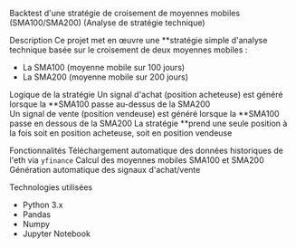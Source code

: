  Backtest d'une stratégie de croisement de moyennes mobiles (SMA100/SMA200)
(Analyse de stratégie technique)



Description
Ce projet met en œuvre une **stratégie simple d'analyse technique basée sur le croisement de deux moyennes mobiles :  
- La SMA100 (moyenne mobile sur 100 jours)  
- La SMA200 (moyenne mobile sur 200 jours)

Logique de la stratégie
 Un signal d'achat (position acheteuse) est généré lorsque la **SMA100 passe au-dessus de la SMA200  
Un signal de vente (position vendeuse) est généré lorsque la **SMA100 passe en dessous de la SMA200
 La stratégie **prend une seule position à la fois soit en position acheteuse, soit en position vendeuse



 Fonctionnalités
Téléchargement automatique des données historiques de l'eth via `yfinance`
 Calcul des moyennes mobiles SMA100 et SMA200
 Génération automatique des signaux d'achat/vente

Technologies utilisées
- Python 3.x
- Pandas
- Numpy
- Jupyter Notebook



